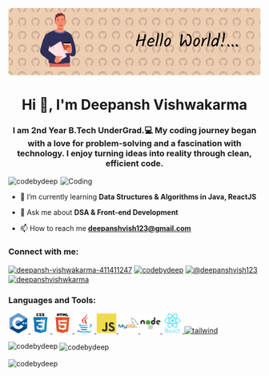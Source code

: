 ![Header](./github-header-image.png)
<h1 align="center">Hi 👋, I'm Deepansh Vishwakarma</h1>
<h3 align="center">I am 2nd Year B.Tech UnderGrad.💻 My coding journey began with a love for problem-solving and a fascination with technology. I enjoy turning ideas into reality through clean, efficient code.</h3>
<img align ="right" alt="Coding" width="400 " src = "https://cdn.dribbble.com/users/2401720/screenshots/4913912/character_programmer_1-100.jpg">

<p align="left"> <img src="https://komarev.com/ghpvc/?username=codebydeep&label=Profile%20views&color=0e75b6&style=flat" alt="codebydeep" /> </p>

- 🌱 I’m currently learning **Data Structures & Algorithms in Java, ReactJS**

- 💬 Ask me about **DSA & Front-end Development**

- 📫 How to reach me **deepanshvish123@gmail.com**

<h3 align="left">Connect with me:</h3>
<p align="left">
<a href="https://linkedin.com/in/deepansh-vishwakarma-411411247" target="blank"><img align="center" src="https://raw.githubusercontent.com/rahuldkjain/github-profile-readme-generator/master/src/images/icons/Social/linked-in-alt.svg" alt="deepansh-vishwakarma-411411247" height="30" width="40" /></a>
<a href="https://instagram.com/codebydeep" target="blank"><img align="center" src="https://raw.githubusercontent.com/rahuldkjain/github-profile-readme-generator/master/src/images/icons/Social/instagram.svg" alt="codebydeep" height="30" width="40" /></a>
<a href="https://www.hackerrank.com/@deepanshvish123" target="blank"><img align="center" src="https://raw.githubusercontent.com/rahuldkjain/github-profile-readme-generator/master/src/images/icons/Social/hackerrank.svg" alt="@deepanshvish123" height="30" width="40" /></a>
<a href="https://auth.geeksforgeeks.org/user/deepanshvishwkarma" target="blank"><img align="center" src="https://raw.githubusercontent.com/rahuldkjain/github-profile-readme-generator/master/src/images/icons/Social/geeks-for-geeks.svg" alt="deepanshvishwkarma" height="30" width="40" /></a>
</p>

<h3 align="left">Languages and Tools:</h3>
<p align="left"> <a href="https://www.w3schools.com/cpp/" target="_blank" rel="noreferrer"> <img src="https://raw.githubusercontent.com/devicons/devicon/master/icons/cplusplus/cplusplus-original.svg" alt="cplusplus" width="40" height="40"/> </a> <a href="https://www.w3schools.com/css/" target="_blank" rel="noreferrer"> <img src="https://raw.githubusercontent.com/devicons/devicon/master/icons/css3/css3-original-wordmark.svg" alt="css3" width="40" height="40"/> </a> <a href="https://www.w3.org/html/" target="_blank" rel="noreferrer"> <img src="https://raw.githubusercontent.com/devicons/devicon/master/icons/html5/html5-original-wordmark.svg" alt="html5" width="40" height="40"/> </a> <a href="https://www.java.com" target="_blank" rel="noreferrer"> <img src="https://raw.githubusercontent.com/devicons/devicon/master/icons/java/java-original.svg" alt="java" width="40" height="40"/> </a> <a href="https://developer.mozilla.org/en-US/docs/Web/JavaScript" target="_blank" rel="noreferrer"> <img src="https://raw.githubusercontent.com/devicons/devicon/master/icons/javascript/javascript-original.svg" alt="javascript" width="40" height="40"/> </a> <a href="https://www.mysql.com/" target="_blank" rel="noreferrer"> <img src="https://raw.githubusercontent.com/devicons/devicon/master/icons/mysql/mysql-original-wordmark.svg" alt="mysql" width="40" height="40"/> </a> <a href="https://nodejs.org" target="_blank" rel="noreferrer"> <img src="https://raw.githubusercontent.com/devicons/devicon/master/icons/nodejs/nodejs-original-wordmark.svg" alt="nodejs" width="40" height="40"/> </a> <a href="https://reactjs.org/" target="_blank" rel="noreferrer"> <img src="https://raw.githubusercontent.com/devicons/devicon/master/icons/react/react-original-wordmark.svg" alt="react" width="40" height="40"/> </a> <a href="https://tailwindcss.com/" target="_blank" rel="noreferrer"> <img src="https://www.vectorlogo.zone/logos/tailwindcss/tailwindcss-icon.svg" alt="tailwind" width="40" height="40"/> </a> </p>

<p><img align="left" src="https://github-readme-stats.vercel.app/api/top-langs?username=codebydeep&show_icons=true&locale=en&layout=compact" alt="codebydeep" /></p>

<p>&nbsp;<img align="center" src="https://github-readme-stats.vercel.app/api?username=codebydeep&show_icons=true&locale=en" alt="codebydeep" /></p>

<p><img align="center" src="https://github-readme-streak-stats.herokuapp.com/?user=codebydeep&" alt="codebydeep" /></p>

